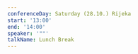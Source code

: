 ```yaml
---
conferenceDay: Saturday (28.10.) Rijeka
start: '13:00'
end: '14:00'
speaker: '""'
talkName: Lunch Break
---
```


